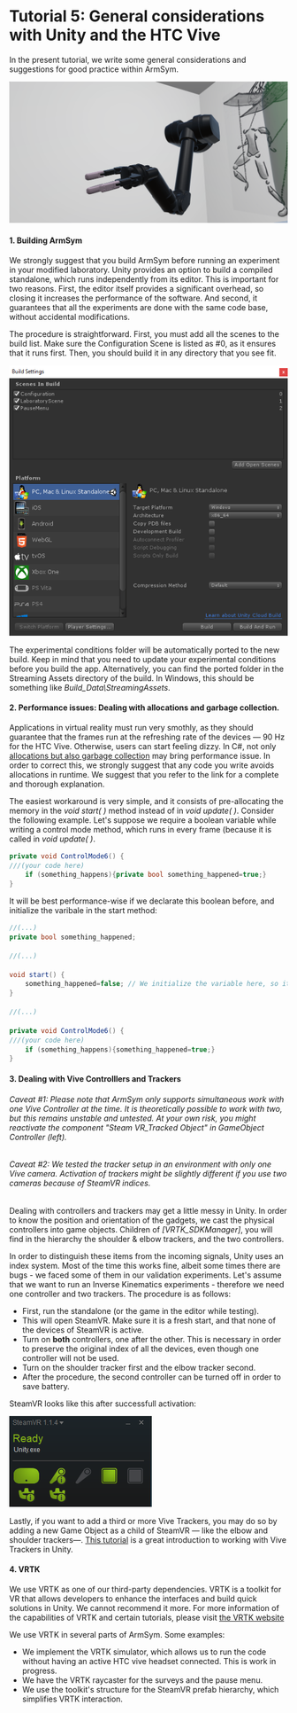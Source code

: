 # Tutorial 5: General considerations with Unity and the HTC Vive

In the present tutorial, we write some general considerations and suggestions for good practice within ArmSym.

![](Images/Tutorial5/T0.png)



#### 1. Building ArmSym 
We strongly suggest that you build  ArmSym before running an experiment in your modified laboratory. Unity provides an option to build a compiled standalone, which runs independently from its editor. This is important for two reasons. First, the editor itself provides a significant overhead, so closing it increases the performance of the software. And second, it guarantees that all the experiments are done with the same code base, without accidental modifications.

The procedure is straightforward. First,  you must add all the scenes to the build list. Make sure the Configuration Scene is listed as #0, as it ensures that it runs first. Then, you should build it in any directory that you see fit. 

![](Images/Tutorial5/T1.png)

The experimental conditions folder will be automatically ported to the new build. Keep in mind that you need to update your experimental conditions before you build the app. Alternatively, you can find the ported folder in the Streaming Assets directory of the build. In Windows, this should be something like *Build_Data\StreamingAssets*. 

#### 2. Performance issues: Dealing with allocations and garbage collection. 
Applications in virtual reality must run very smothly, as they should guarantee that the frames run at the refreshing rate of the devices — 90 Hz for the HTC Vive. Otherwise, users can start feeling dizzy. In C#, not only [allocations but also garbage collection](https://unity3d.com/learn/tutorials/topics/performance-optimization/optimizing-garbage-collection-unity-games) may bring performance issue. In order to correct this, we strongly suggest that any code you write avoids allocations in runtime.   We suggest that you refer to the link for a complete and thorough explanation. 

The easiest workaround is very simple, and it consists of pre-allocating the memory in the *void start( )* method instead of in  *void update( )*. Consider the following example. Let's suppose we require a boolean variable while writing a control mode method, which runs in every frame (because it is called in *void update( )*. 

~~~c#
private void ControlMode6() {
///(your code here)
	if (something_happens){private bool something_happened=true;}
}
~~~

It will be best performance-wise if we declarate this boolean before, and initialize the varibale in the start method: 

~~~c#
//(...)
private bool something_happened;

//(...)

void start() {
	something_happened=false; // We initialize the variable here, so it's preallocated. We can change the value any time, tho.
}

//(...)

private void ControlMode6() {
///(your code here)
	if (something_happens){something_happened=true;}
}
~~~


#### 3. Dealing with Vive Controlllers and Trackers  
###### Caveat #1: Please note that ArmSym only supports simultaneous work with one Vive Controller at the time. It is theoretically possible to work with two, but this remains unstable and untested. At your own risk, you might reactivate the component *"Steam VR_Tracked Object"* in GameObject  *Controller (left)*.

###### Caveat #2: We tested the tracker setup in an environment with only one Vive camera. Activation of trackers might be slightly different if you use two cameras because of SteamVR indices.

Dealing with controllers and trackers may get a little messy in Unity. In order to know the position and orientation of the gadgets, we cast the physical controllers into game objects. Children of *[VRTK_SDKManager]*,  you will find in the hierarchy the shoulder & elbow trackers, and the two controllers. 

In order to distinguish these items from the incoming signals, Unity uses an index system. Most of the time this works fine, albeit some times there are bugs - we faced some of them in our validation experiments.  Let's assume that we want to run an Inverse Kinematics experiments - therefore we need one controller and two trackers. The procedure is as follows:

* First, run the standalone (or the game in the editor while testing). 
* This will open SteamVR. Make sure it is a fresh start, and that none of the devices of SteamVR is active. 
* Turn on **both** controllers, one after the other. This is necessary in order to preserve the original index of all the devices, even though one controller will not be used. 
* Turn on the shoulder tracker first and the elbow tracker second. 
* After the procedure, the second controller can be turned off in order to save battery. 

SteamVR looks like this after successfull activation:

![](Images/Tutorial5/T2.png)

Lastly, if you want to add a third or more Vive Trackers, you may do so by adding a new Game Object as a child of SteamVR — like the elbow and shoulder trackers—.  [This tutorial](https://www.youtube.com/watch?v=HyJPNzyADck) is a great introduction to working with Vive Trackers in Unity.

#### 4. VRTK 

We use VRTK as one of our third-party dependencies. VRTK is a toolkit for VR that allows developers to enhance the interfaces and build quick solutions in Unity. We cannot recommend it more. For more information of the capabilities of VRTK and certain tutorials, please visit [the VRTK website](https://vrtoolkit.readme.io/)

We use VRTK in several parts of ArmSym. Some examples:
* We implement the VRTK simulator, which allows us to run the code without having an active HTC vive headset connected. This is work in progress. 
* We have the VRTK raycaster for the surveys and the pause menu.
* We use the toolkit's structure for the SteamVR prefab hierarchy, which simplifies VRTK interaction.

